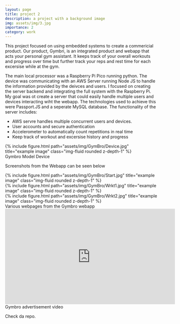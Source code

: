 ```yaml
---
layout: page
title: project 2
description: a project with a background image
img: assets/img/3.jpg
importance: 2
category: work
---
```


This project focused on using embedded systems to create a commericial product. Our product, Gymbri, is an integrated product and webapp that acts your personal gym assistant. It keeps track of your overall workouts and progress over time but further track your reps and rest time for each excersise while at the gym. 

 The main local processor was a Raspberry Pi Pico running python. The device was communicating with an AWS Server running Node JS to handle the information provided by the deivces and users. I focused on creating the server backend and integrating the full system with the Raspberry Pi. My goal was ot create a server that could easily handle multiple users and devices interacting wiht the webapp. The technologies used to achieve this were Passport.JS and a seperate MySQL database. The functionality of the server includes:

- AWS servre handles multiple concurrent users and devices.
- User accounts and secure authentication
- Accelerometer to automatically count repetitions in real time
- Keep track of workout and excersise history and progress

<div class="row justify-content-sm-center">
    <div class="col-sm mt-3 mt-md-0">
        {% include figure.html path="assets/img/GymBro/Device.jpg" title="example image" class="img-fluid rounded z-depth-1" %}
    </div>
</div>
<div class="caption">
    Gymbro Model Device
</div>

Screenshots from the Webapp can be seen below

<div class="row">
    <div class="col-sm mt-3 mt-md-0">
        {% include figure.html path="assets/img/GymBro/Start.jpg" title="example image" class="img-fluid rounded z-depth-1" %}
    </div>
    <div class="col-sm mt-3 mt-md-0">
        {% include figure.html path="assets/img/GymBro/Wrkt1.jpg" title="example image" class="img-fluid rounded z-depth-1" %}
    </div>
    <div class="col-sm mt-3 mt-md-0">
        {% include figure.html path="assets/img/GymBro/Wrkt2.jpg" title="example image" class="img-fluid rounded z-depth-1" %}
    </div>
</div>
<div class="caption">
    Various webpages from the Gymbro webapp
</div>

<div class="row">
    <div>
        <iframe width="560" height="315" src="https://www.youtube.com/embed/rFBxXwwBgMg" title="YouTube video player" frameborder="0" allow="accelerometer; clipboard-write; encrypted-media; gyroscope; picture-in-picture; web-share" allowfullscreen></iframe>
    </div>
</div>
<div class="caption">
    Gymbro advertisement video
</div>

Check da repo.
